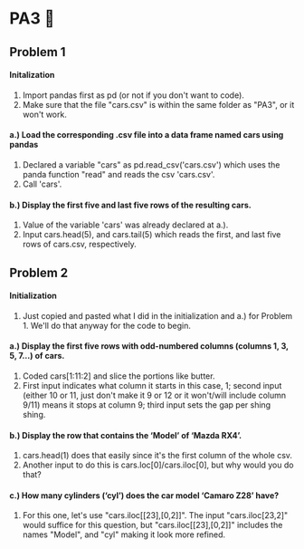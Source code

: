 # PA3 🦖
## Problem 1
#### Initalization
1. Import pandas first as pd (or not if you don't want to code).
2. Make sure that the file "cars.csv" is within the same folder as "PA3", or it won't work.
#### a.) Load the corresponding .csv file into a data frame named cars using pandas
1. Declared a variable "cars" as pd.read_csv('cars.csv') which uses the panda function "read" and reads the csv 'cars.csv'.
2. Call 'cars'.
#### b.) Display the first five and last five rows of the resulting cars.
1. Value of the variable 'cars' was already declared at a.).
2. Input cars.head(5), and cars.tail(5) which reads the first, and last five rows of cars.csv, respectively.
   
## Problem 2
#### Initialization
1. Just copied and pasted what I did in the initialization and a.) for Problem 1. We'll do that anyway for the code to begin.
#### a.) Display the first five rows with odd-numbered columns (columns 1, 3, 5, 7…) of cars.
1. Coded cars[1:11:2] and slice the portions like butter.
2. First input indicates what column it starts in this case, 1; second input (either 10 or 11, just don't make it 9 or 12 or it won't/will include column 9/11) means it stops at column 9; third input sets the gap per shing shing.
#### b.) Display the row that contains the ‘Model’ of ‘Mazda RX4’.
1. cars.head(1) does that easily since it's the first column of the whole csv.
2. Another input to do this is cars.loc[0]/cars.iloc[0], but why would you do that?
#### c.) How many cylinders (‘cyl’) does the car model ‘Camaro Z28’ have?
1. For this one, let's use "cars.iloc[[23],[0,2]]". The input "cars.iloc[23,2]" would suffice for this question, but "cars.iloc[[23],[0,2]]" includes the names "Model", and "cyl" making it look more refined.
